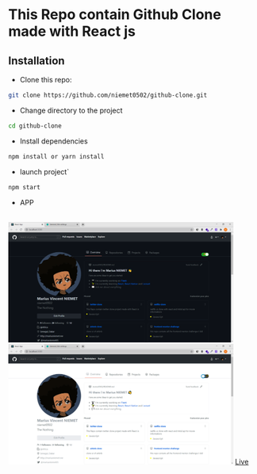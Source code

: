 
# This Repo contain Github Clone made with React js


## Installation

* Clone this repo:

```bash
git clone https://github.com/niemet0502/github-clone.git
```

* Change directory to the project

```bash
cd github-clone
```

* Install dependencies

```bash
npm install or yarn install
```

* launch project`

```bash
npm start
```

* APP
<br>
<img width="90%" src="src/assets/images/dark-mode.PNG">
<br>
<img width="90%" src="src/assets/images/light-mode.PNG">
<a href="https://m-github-profile-clone.netlify.app/" target="_blank">Live</a>

